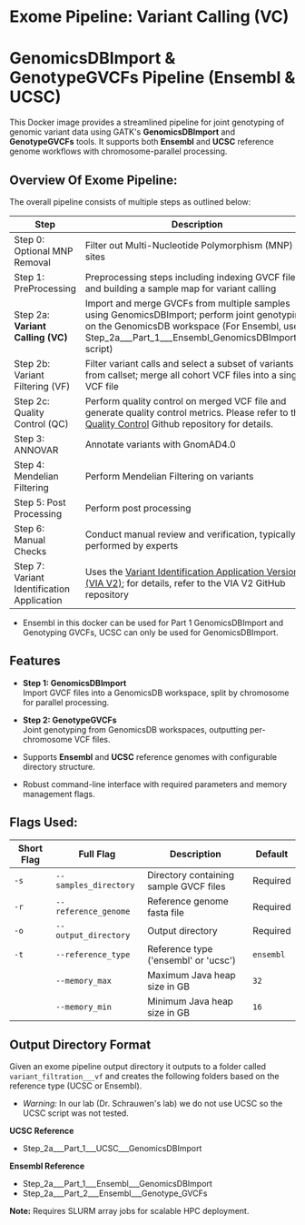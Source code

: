 # Exome Pipeline: Variant Calling (VC)

# GenomicsDBImport & GenotypeGVCFs Pipeline (Ensembl & UCSC)

This Docker image provides a streamlined pipeline for joint genotyping of genomic variant data using GATK's **GenomicsDBImport** and **GenotypeGVCFs** tools. It supports both **Ensembl** and **UCSC** reference genome workflows with chromosome-parallel processing.

## Overview Of Exome Pipeline:

The overall pipeline consists of multiple steps as outlined below:

| Step                     | Description                                                                                   |
|--------------------------|-----------------------------------------------------------------------------------------------|
| Step 0: Optional MNP Removal | Filter out Multi-Nucleotide Polymorphism (MNP) sites                                            |
| Step 1: PreProcessing        | Preprocessing steps including indexing GVCF files and building a sample map for variant calling |
| Step 2a: **Variant Calling (VC)**   | Import and merge GVCFs from multiple samples using GenomicsDBImport; perform joint genotyping on the GenomicsDB workspace (For Ensembl, use Step_2a___Part_1___Ensembl_GenomicsDBImport.sh script) |
| Step 2b: Variant Filtering (VF) | Filter variant calls and select a subset of variants from callset; merge all cohort VCF files into a single VCF file |
| Step 2c: Quality Control (QC) | Perform quality control on merged VCF file and generate quality control metrics. Please refer to the [Quality Control](https://github.com/yr542/ExomePipeline___Quality_Control_QC/tree/main) Github repository for details.              |
| Step 3: ANNOVAR             | Annotate variants with GnomAD4.0                                                             |
| Step 4: Mendelian Filtering | Perform Mendelian Filtering on variants                                                      |
| Step 5: Post Processing  | Perform post processing                                                                      |
| Step 6: Manual Checks                        | Conduct manual review and verification, typically performed by experts                                     |
| Step 7: Variant Identification Application   | Uses the [Variant Identification Application Version 2 (VIA V2)](https://github.com/yr542/Variant_Identification_Applicaton___VIA___V2/tree/main); for details, refer to the VIA V2 GitHub repository |


* Ensembl in this docker can be used for Part 1 GenomicsDBImport and Genotyping GVCFs, UCSC can only be used for GenomicsDBImport.

## Features

- **Step 1: GenomicsDBImport**  
  Import GVCF files into a GenomicsDB workspace, split by chromosome for parallel processing.

- **Step 2: GenotypeGVCFs**  
  Joint genotyping from GenomicsDB workspaces, outputting per-chromosome VCF files.

- Supports **Ensembl** and **UCSC** reference genomes with configurable directory structure.

- Robust command-line interface with required parameters and memory management flags.

## Flags Used:

| Short Flag | Full Flag           | Description                              | Default   |
|------------|---------------------|------------------------------------------|-----------|
| `-s`       | `--samples_directory` | Directory containing sample GVCF files   | Required  |
| `-r`       | `--reference_genome`  | Reference genome fasta file               | Required  |
| `-o`       | `--output_directory`  | Output directory                          | Required  |
| `-t`       | `--reference_type`    | Reference type ('ensembl' or 'ucsc')     | `ensembl` |
|            | `--memory_max`        | Maximum Java heap size in GB              | `32`      |
|            | `--memory_min`        | Minimum Java heap size in GB              | `16`      |

## Output Directory Format

Given an exome pipeline output directory it outputs to a folder called `variant_filtration___vf` and creates the following folders based on the reference type (UCSC or Ensembl). 

* *Warning:* In our lab (Dr. Schrauwen's lab) we do not use UCSC so the UCSC script was not tested.

**UCSC Reference**  
- Step_2a___Part_1___UCSC___GenomicsDBImport

**Ensembl Reference**  
- Step_2a___Part_1___Ensembl___GenomicsDBImport  
- Step_2a___Part_2___Ensembl___Genotype_GVCFs

**Note:** Requires SLURM array jobs for scalable HPC deployment.
